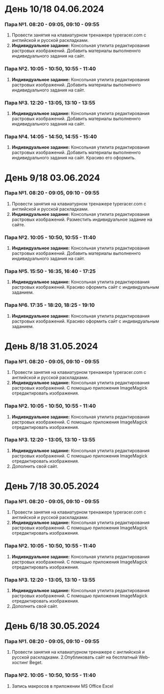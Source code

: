 # День 10/18 04.06.2024
### Пара №1. 08:20 - 09:05, 09:10 - 09:55
1. Провести занятия на клавиатурном тренажере typeracer.com с английской и русской раскладками. 
2. **Индивидуальное задание:** Консольная утилита редактирования растровых изображений. Добавить материалы выполненнго индивидуального задания на сайт.
### Пара №2. 10:05 - 10:50, 10:55 - 11:40
1. **Индивидуальное задание:** Консольная утилита редактирования растровых изображений. Добавить материалы выполненнго индивидуального задания на сайт.
### Пара №3. 12:20 - 13:05, 13:10 - 13:55
1. **Индивидуальное задание:** Консольная утилита редактирования растровых изображений. Добавить материалы выполненнго индивидуального задания на сайт.
### Пара №4. 14:05 - 14:50, 14:55 - 15:40
1. **Индивидуальное задание:** Консольная утилита редактирования растровых изображений. Добавить материалы выполненнго индивидуального задания на сайт. Красиво его оформить.

# День 9/18 03.06.2024
### Пара №1. 08:20 - 09:05, 09:10 - 09:55
1. Провести занятия на клавиатурном тренажере typeracer.com с английской и русской раскладками. 
2. **Индивидуальное задание:** Консольная утилита редактирования растровых изображений. Разместить индивидуальное задание на сайте.
### Пара №2. 10:05 - 10:50, 10:55 - 11:40
1. **Индивидуальное задание:** Консольная утилита редактирования растровых изображений. Добавить материалы выполненнго индивидуального задания на сайт.
### Пара №5. 15:50 - 16:35, 16:40 - 17:25
1. **Индивидуальное задание:** Консольная утилита редактирования растровых изображений. Красиво оформить сайт с индивидуальным заданием.
### Пара №6. 17:35 - 18:20, 18:25 - 19:10
1. **Индивидуальное задание:** Консольная утилита редактирования растровых изображений. Красиво оформить сайт с индивидуальным заданием.

# День 8/18 31.05.2024
### Пара №1. 08:20 - 09:05, 09:10 - 09:55
1. Провести занятия на клавиатурном тренажере typeracer.com с английской и русской раскладками. 
2. **Индивидуальное задание:** Консольная утилита редактирования растровых изображений. С помощью приложения ImageMagick отредактировать изображения.
### Пара №2. 10:05 - 10:50, 10:55 - 11:40
1. **Индивидуальное задание:** Консольная утилита редактирования растровых изображений. С помощью приложения ImageMagick отредактировать изображения.
### Пара №3. 12:20 - 13:05, 13:10 - 13:55
1. **Индивидуальное задание:** Консольная утилита редактирования растровых изображений. С помощью приложения ImageMagick отредактировать изображения.
2. Дополнить свой сайт.

# День 7/18 30.05.2024
### Пара №1. 08:20 - 09:05, 09:10 - 09:55
1. Провести занятия на клавиатурном тренажере typeracer.com с английской и русской раскладками. 
2. **Индивидуальное задание:** Консольная утилита редактирования растровых изображений. С помощью приложения ImageMagick отредактировать изображения.
### Пара №2. 10:05 - 10:50, 10:55 - 11:40
1. **Индивидуальное задание:** Консольная утилита редактирования растровых изображений. С помощью приложения ImageMagick отредактировать изображения.
### Пара №3. 12:20 - 13:05, 13:10 - 13:55
1. **Индивидуальное задание:** Консольная утилита редактирования растровых изображений. С помощью приложения ImageMagick отредактировать изображения.
2. Дополнить свой сайт.

# День 6/18 30.05.2024
### Пара №1. 08:20 - 09:05, 09:10 - 09:55
1. Провести занятия на клавиатурном тренажере с английской и русской раскладками. 
2.Опубликовать сайт на бесплатный Web-хостинг Beget.
### Пара №2. 10:05 - 10:50, 10:55 - 11:40
1. Запись макросов в приложении MS Office Excel
